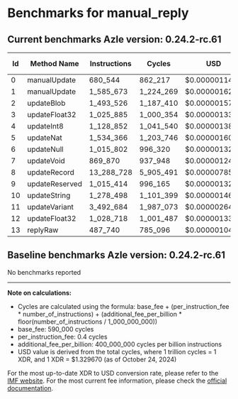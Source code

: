 # Benchmarks for manual_reply

## Current benchmarks Azle version: 0.24.2-rc.61

| Id  | Method Name    | Instructions | Cycles    | USD           | USD/Million Calls |
| --- | -------------- | ------------ | --------- | ------------- | ----------------- |
| 0   | manualUpdate   | 680_544      | 862_217   | $0.0000011465 | $1.14             |
| 1   | manualUpdate   | 1_585_673    | 1_224_269 | $0.0000016279 | $1.62             |
| 2   | updateBlob     | 1_493_526    | 1_187_410 | $0.0000015789 | $1.57             |
| 3   | updateFloat32  | 1_025_885    | 1_000_354 | $0.0000013301 | $1.33             |
| 4   | updateInt8     | 1_128_852    | 1_041_540 | $0.0000013849 | $1.38             |
| 5   | updateNat      | 1_534_366    | 1_203_746 | $0.0000016006 | $1.60             |
| 6   | updateNull     | 1_015_802    | 996_320   | $0.0000013248 | $1.32             |
| 7   | updateVoid     | 869_870      | 937_948   | $0.0000012472 | $1.24             |
| 8   | updateRecord   | 13_288_728   | 5_905_491 | $0.0000078524 | $7.85             |
| 9   | updateReserved | 1_015_414    | 996_165   | $0.0000013246 | $1.32             |
| 10  | updateString   | 1_278_498    | 1_101_399 | $0.0000014645 | $1.46             |
| 11  | updateVariant  | 3_492_684    | 1_987_073 | $0.0000026422 | $2.64             |
| 12  | updateFloat32  | 1_028_718    | 1_001_487 | $0.0000013316 | $1.33             |
| 13  | replyRaw       | 487_740      | 785_096   | $0.0000010439 | $1.04             |

## Baseline benchmarks Azle version: 0.24.2-rc.61

No benchmarks reported

---

**Note on calculations:**

-   Cycles are calculated using the formula: base_fee + (per_instruction_fee \* number_of_instructions) + (additional_fee_per_billion \* floor(number_of_instructions / 1_000_000_000))
-   base_fee: 590_000 cycles
-   per_instruction_fee: 0.4 cycles
-   additional_fee_per_billion: 400_000_000 cycles per billion instructions
-   USD value is derived from the total cycles, where 1 trillion cycles = 1 XDR, and 1 XDR = $1.329670 (as of October 24, 2024)

For the most up-to-date XDR to USD conversion rate, please refer to the [IMF website](https://www.imf.org/external/np/fin/data/rms_sdrv.aspx).
For the most current fee information, please check the [official documentation](https://internetcomputer.org/docs/current/developer-docs/gas-cost#execution).
